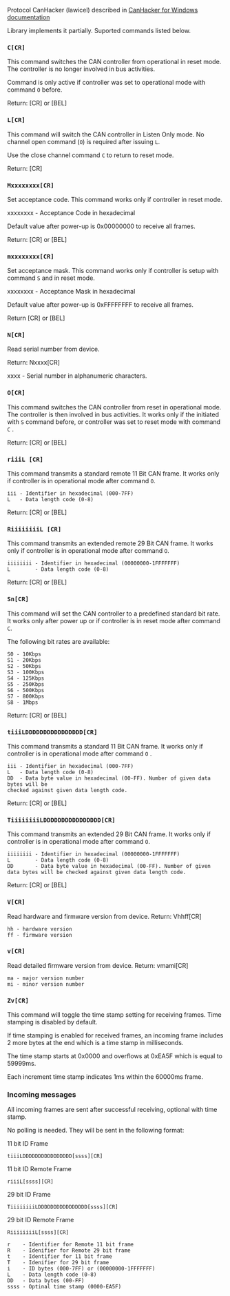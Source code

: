 Protocol CanHacker (lawicel) described
in [CanHacker for Windows documentation](http://www.mictronics.de/projects/usb-can-bus/)

Library implements it partially. Suported commands listed below.

### `C[CR]`

This command switches the CAN controller from operational in reset mode. The
controller is no longer involved in bus activities.

Command is only active if controller was set to operational mode with command `O` before.

Return: [CR] or [BEL]

### `L[CR]`

This command will switch the CAN controller in Listen Only mode. No channel open
command (`O`) is required after issuing `L`.

Use the close channel command `C` to return to reset mode.

Return: [CR]

### `Mxxxxxxxx[CR]`

Set acceptance code. This command works only if controller in reset mode.

xxxxxxxx - Acceptance Code in hexadecimal

Default value after power-up is 0x00000000 to receive all frames.

Return: [CR] or [BEL]

### `mxxxxxxxx[CR]`

Set acceptance mask. This command works only if controller is setup with command `S` and in reset mode.

xxxxxxxx - Acceptance Mask in hexadecimal

Default value after power-up is 0xFFFFFFFF to receive all frames.

Return [CR] or [BEL]

### `N[CR]`

Read serial number from device.

Return: Nxxxx[CR]

xxxx - Serial number in alphanumeric characters.

### `O[CR]`

This command switches the CAN controller from reset in operational mode. The controller is then involved in bus
activities. It works only if the initiated with `S` command before, or controller was set to reset mode with command `C`
.

Return: [CR] or [BEL]

### `riiiL [CR]`

This command transmits a standard remote 11 Bit CAN frame. It works only if
controller is in operational mode after command `O`.

```
iii - Identifier in hexadecimal (000-7FF)
L   - Data length code (0-8)
```

Return: [CR] or [BEL]

### `RiiiiiiiiL [CR]`

This command transmits an extended remote 29 Bit CAN frame. It works only if
controller is in operational mode after command `O`.

```
iiiiiiii - Identifier in hexadecimal (00000000-1FFFFFFF)
L        - Data length code (0-8)
```

Return: [CR] or [BEL]

### `Sn[CR]`

This command will set the CAN controller to a predefined standard bit rate.
It works only after power up or if controller is in reset mode after command `C`.

The following bit rates are available:

```
S0 - 10Kbps
S1 - 20Kbps
S2 - 50Kbps
S3 - 100Kbps
S4 - 125Kbps
S5 - 250Kbps
S6 - 500Kbps
S7 - 800Kbps
S8 - 1Mbps
```

Return: [CR] or [BEL]

### `tiiiLDDDDDDDDDDDDDDDD[CR]`

This command transmits a standard 11 Bit CAN frame. It works only if controller is in operational mode after command `O`
.

```
iii - Identifier in hexadecimal (000-7FF)
L   - Data length code (0-8)
DD  - Data byte value in hexadecimal (00-FF). Number of given data bytes will be
checked against given data length code.
```

Return: [CR] or [BEL]

### `TiiiiiiiiLDDDDDDDDDDDDDDDD[CR]`

This command transmits an extended 29 Bit CAN frame. It works only if controller is in operational mode after
command `O`.

```
iiiiiiii - Identifier in hexadecimal (00000000-1FFFFFFF)
L        - Data length code (0-8)
DD       - Data byte value in hexadecimal (00-FF). Number of given data bytes will be checked against given data length code.
```

Return: [CR] or [BEL]

### `V[CR]`

Read hardware and firmware version from device.
Return: Vhhff[CR]

```
hh - hardware version
ff - firmware version
```

### `v[CR]`

Read detailed firmware version from device.
Return: vmami[CR]

```
ma - major version number
mi - minor version number
```

### `Zv[CR]`

This command will toggle the time stamp setting for receiving frames. Time stamping is disabled by default.

If time stamping is enabled for received frames, an incoming frame includes 2 more bytes at the end which is a time
stamp in milliseconds.

The time stamp starts at 0x0000 and overflows at 0xEA5F which is equal to 59999ms.

Each increment time stamp indicates 1ms within the 60000ms frame.

### Incoming messages

All incoming frames are sent after successful receiving, optional with time stamp.

No polling is needed. They will be sent in the following format:

11 bit ID Frame

```
tiiiLDDDDDDDDDDDDDDDD[ssss][CR]
```

11 bit ID Remote Frame

```
riiiL[ssss][CR]
```

29 bit ID Frame

```
TiiiiiiiiLDDDDDDDDDDDDDDDD[ssss][CR]
```

29 bit ID Remote Frame

```
RiiiiiiiiL[ssss][CR]
```

```
r    - Identifier for Remote 11 bit frame
R    - Idenifier for Remote 29 bit frame
t    - Identifier for 11 bit frame
T    - Idenifier for 29 bit frame
i    - ID bytes (000-7FF) or (00000000-1FFFFFFF)
L    - Data length code (0-8)
DD   - Data bytes (00-FF)
ssss - Optinal time stamp (0000-EA5F)
```